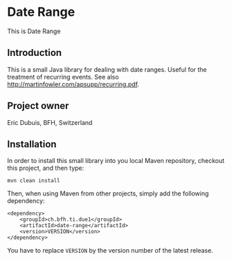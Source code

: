 # Date Range

This is Date Range

## Introduction

This is a small Java library for dealing with date ranges. Useful for the
treatment of recurring events. See also
http://martinfowler.com/apsupp/recurring.pdf.

## Project owner

Eric Dubuis, BFH, Switzerland

## Installation

In order to install this small library into you local Maven repository, checkout
this project, and then type:

```
mvn clean install
```

Then, when using Maven from other projects, simply add the following dependency:

```
<dependency>
    <groupId>ch.bfh.ti.due1</groupId>
    <artifactId>date-range</artifactId>
    <version>VERSION</version>
</dependency>
```

You have to replace `VERSION` by the version number of the latest release.
